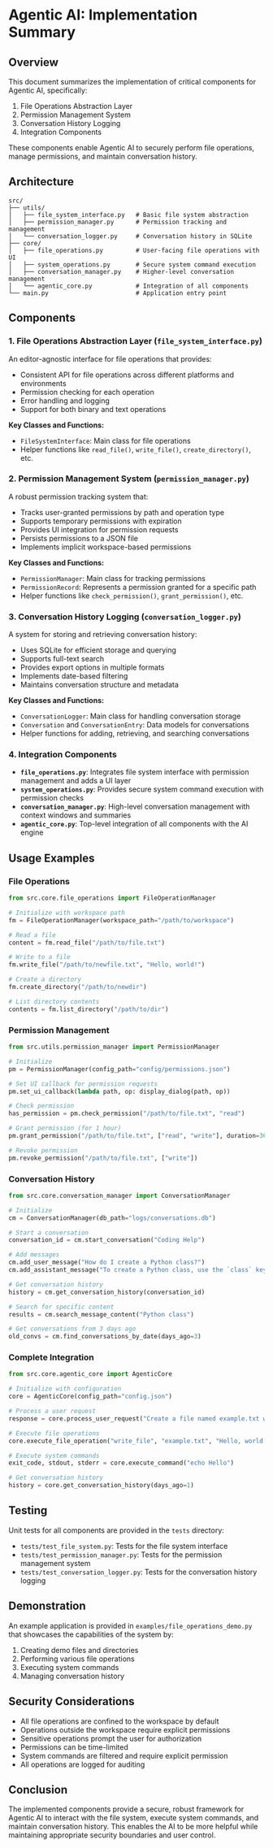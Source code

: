 # Agentic AI: Implementation Summary

## Overview

This document summarizes the implementation of critical components for Agentic AI, specifically:

1. File Operations Abstraction Layer
2. Permission Management System
3. Conversation History Logging
4. Integration Components

These components enable Agentic AI to securely perform file operations, manage permissions, and maintain conversation history.

## Architecture

```
src/
├── utils/
│   ├── file_system_interface.py   # Basic file system abstraction
│   ├── permission_manager.py      # Permission tracking and management
│   └── conversation_logger.py     # Conversation history in SQLite
├── core/
│   ├── file_operations.py         # User-facing file operations with UI
│   ├── system_operations.py       # Secure system command execution
│   ├── conversation_manager.py    # Higher-level conversation management
│   └── agentic_core.py            # Integration of all components
└── main.py                        # Application entry point
```

## Components

### 1. File Operations Abstraction Layer (`file_system_interface.py`)

An editor-agnostic interface for file operations that provides:

- Consistent API for file operations across different platforms and environments
- Permission checking for each operation
- Error handling and logging
- Support for both binary and text operations

**Key Classes and Functions:**
- `FileSystemInterface`: Main class for file operations
- Helper functions like `read_file()`, `write_file()`, `create_directory()`, etc.

### 2. Permission Management System (`permission_manager.py`)

A robust permission tracking system that:

- Tracks user-granted permissions by path and operation type
- Supports temporary permissions with expiration
- Provides UI integration for permission requests
- Persists permissions to a JSON file
- Implements implicit workspace-based permissions

**Key Classes and Functions:**
- `PermissionManager`: Main class for tracking permissions
- `PermissionRecord`: Represents a permission granted for a specific path
- Helper functions like `check_permission()`, `grant_permission()`, etc.

### 3. Conversation History Logging (`conversation_logger.py`)

A system for storing and retrieving conversation history:

- Uses SQLite for efficient storage and querying
- Supports full-text search
- Provides export options in multiple formats
- Implements date-based filtering
- Maintains conversation structure and metadata

**Key Classes and Functions:**
- `ConversationLogger`: Main class for handling conversation storage
- `Conversation` and `ConversationEntry`: Data models for conversations
- Helper functions for adding, retrieving, and searching conversations

### 4. Integration Components

- **`file_operations.py`**: Integrates file system interface with permission management and adds a UI layer
- **`system_operations.py`**: Provides secure system command execution with permission checks
- **`conversation_manager.py`**: High-level conversation management with context windows and summaries
- **`agentic_core.py`**: Top-level integration of all components with the AI engine

## Usage Examples

### File Operations

```python
from src.core.file_operations import FileOperationManager

# Initialize with workspace path
fm = FileOperationManager(workspace_path="/path/to/workspace")

# Read a file
content = fm.read_file("/path/to/file.txt")

# Write to a file
fm.write_file("/path/to/newfile.txt", "Hello, world!")

# Create a directory
fm.create_directory("/path/to/newdir")

# List directory contents
contents = fm.list_directory("/path/to/dir")
```

### Permission Management

```python
from src.utils.permission_manager import PermissionManager

# Initialize
pm = PermissionManager(config_path="config/permissions.json")

# Set UI callback for permission requests
pm.set_ui_callback(lambda path, op: display_dialog(path, op))

# Check permission
has_permission = pm.check_permission("/path/to/file.txt", "read")

# Grant permission (for 1 hour)
pm.grant_permission("/path/to/file.txt", ["read", "write"], duration=3600)

# Revoke permission
pm.revoke_permission("/path/to/file.txt", ["write"])
```

### Conversation History

```python
from src.core.conversation_manager import ConversationManager

# Initialize
cm = ConversationManager(db_path="logs/conversations.db")

# Start a conversation
conversation_id = cm.start_conversation("Coding Help")

# Add messages
cm.add_user_message("How do I create a Python class?")
cm.add_assistant_message("To create a Python class, use the `class` keyword...")

# Get conversation history
history = cm.get_conversation_history(conversation_id)

# Search for specific content
results = cm.search_message_content("Python class")

# Get conversations from 3 days ago
old_convs = cm.find_conversations_by_date(days_ago=3)
```

### Complete Integration

```python
from src.core.agentic_core import AgenticCore

# Initialize with configuration
core = AgenticCore(config_path="config.json")

# Process a user request
response = core.process_user_request("Create a file named example.txt with hello world in it")

# Execute file operations
core.execute_file_operation("write_file", "example.txt", "Hello, world!")

# Execute system commands
exit_code, stdout, stderr = core.execute_command("echo Hello")

# Get conversation history
history = core.get_conversation_history(days_ago=1)
```

## Testing

Unit tests for all components are provided in the `tests` directory:

- `tests/test_file_system.py`: Tests for the file system interface
- `tests/test_permission_manager.py`: Tests for the permission management system
- `tests/test_conversation_logger.py`: Tests for the conversation history logging

## Demonstration

An example application is provided in `examples/file_operations_demo.py` that showcases the capabilities of the system by:

1. Creating demo files and directories
2. Performing various file operations
3. Executing system commands
4. Managing conversation history

## Security Considerations

- All file operations are confined to the workspace by default
- Operations outside the workspace require explicit permissions
- Sensitive operations prompt the user for authorization
- Permissions can be time-limited
- System commands are filtered and require explicit permission
- All operations are logged for auditing

## Conclusion

The implemented components provide a secure, robust framework for Agentic AI to interact with the file system, execute system commands, and maintain conversation history. This enables the AI to be more helpful while maintaining appropriate security boundaries and user control. 